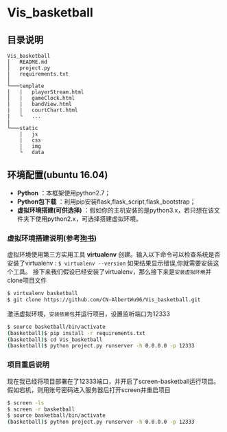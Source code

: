 # Vis_basketball

## 目录说明
```
Vis_basketball
│   README.md
│   project.py
|   requirements.txt
│
└───template
│   |   playerStream.html
│   |   gameClock.html
|   |   bandView.html
|   |   courtChart.html
|   └   ...
|
└───static
    |   js
    |   css
    |   img
    └   data
```

## 环境配置(ubuntu 16.04)
- **Python** ：本框架使用python2.7；
- **Python包下载** ：利用pip安装flask,flask_script,flask_bootstrap；
- **虚拟环境搭建(可供选择)** ：假如你的主机安装的是python3.x，若只想在该文件夹下使用python2.x，可选择搭建虚拟环境。

### 虚拟环境搭建说明(参考[狗书](http://pan.baidu.com/s/1misgQbI))
虚拟环境使用第三方实用工具 **virtualenv** 创建。输入以下命令可以检查系统是否安装了virtualenv :
`$ virtualenv --version`
如果结果显示错误,你就需要安装这个工具。
接下来我们假设已经安装了virtualenv，那么接下来是`安装虚拟环境`并clone项目文件

```bash
$ virtualenv basketball
$ git clone https://github.com/CN-AlbertWu96/Vis_basketball.git
```

激活虚拟环境，`安装依赖包`并运行项目，设置监听端口为12333

```bash
$ source basketball/bin/activate
(basketball)$ pip install -r requirements.txt
(basketball)$ cd Vis_basketball
(basketball)$ python project.py runserver -h 0.0.0.0 -p 12333
```

### 项目重启说明
现在我已经将项目部署在了12333端口，并开启了screen-basketball运行项目。
假如宕机，则用账号密码进入服务器后打开screen并重启项目
```bash
$ screen -ls
$ screen -r basketball
$ source basketball/bin/activate
(basketball)$ python project.py runserver -h 0.0.0.0 -p 12333
```
